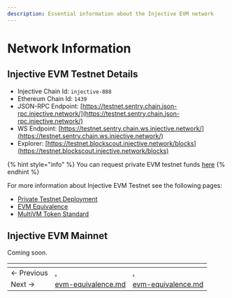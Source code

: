 ```yaml
---
description: Essential information about the Injective EVM network
---
```


# Network Information

## Injective EVM Testnet Details

* Injective Chain Id: `injective-888`
* Ethereum Chain Id: `1439`
* JSON-RPC Endpoint: [https://testnet.sentry.chain.json-rpc.injective.network/](https://testnet.sentry.chain.json-rpc.injective.network/)
* WS Endpoint: [https://testnet.sentry.chain.ws.injective.network/](https://testnet.sentry.chain.ws.injective.network/)
* Explorer: [https://testnet.blockscout.injective.network/blocks](https://testnet.blockscout.injective.network/blocks)

{% hint style="info" %}
You can request private EVM testnet funds [here](https://testnet.faucet.injective.network/)
{% endhint %}

For more information about Injective EVM Testnet see the following pages:

* [Private Testnet Deployment](../guides/private-testnet-deployment.md)
* [EVM Equivalence](evm-equivalence.md)
* [MultiVM Token Standard](multivm-token-standard.md)

## Injective EVM Mainnet

Coming soon.



<table data-card-size="large" data-view="cards" data-full-width="false"><thead><tr><th></th><th data-type="content-ref"></th><th data-hidden data-card-target data-type="content-ref"></th></tr></thead><tbody><tr><td>← Previous</td><td><a href="./">.</a></td><td><a href="./">.</a></td></tr><tr><td>Next → </td><td><a href="evm-equivalence.md">evm-equivalence.md</a></td><td><a href="evm-equivalence.md">evm-equivalence.md</a></td></tr></tbody></table>
